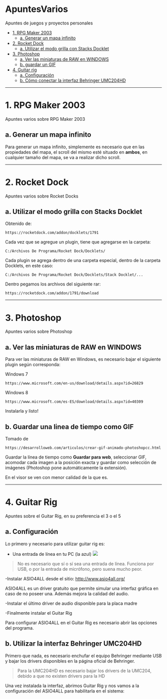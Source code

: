 # ApuntesVarios
Apuntes de juegos y proyectos personales

* [1. RPG Maker 2003](#1RPGMAKER2003)
	* [a. Generar un mapa infinito](#1aMAPAINFINITO)
* [2. Rocket Dock](#2ROCKETDOCK)
	* [a. Utilizar el modo grilla con Stacks Docklet](#2aSTACKDOCKLET)
* [3. Photoshop](#3PHOTOSHOP)
	* [a. Ver las miniaturas de RAW en WINDOWS](#3aVERMINIATURAS)
	* [b. guardar un GIF](#3bGUARDARGIF)
* [4. Guitar rig](#4GUITARRIG)
	* [a. Configuración](#4CONFIGURACION)
	* [b. Cómo conectar la interfaz Behringer UMC204HD](#4BEHRINGER)

---------------------------------------

<a name="1RPGMAKER2003" />

# 1. RPG Maker 2003

Apuntes varios sobre RPG Maker 2003

<a name="1aMAPAINFINITO" />

## a. Generar un mapa infinito


Para generar un mapa infinito, simplemente es necesario que en las propiedades del mapa, el scroll del mismo esté situado en **ambos**, en cualquier tamaño del mapa, se va a realizar dicho scroll.

---------------------------------------

<a name="2ROCKETDOCK" />

# 2. Rocket Dock

Apuntes varios sobre Rocket Docks

<a name="2aSTACKDOCKLET" />

## a. Utilizar el modo grilla con Stacks Docklet

Obtenido de:

	https://rocketdock.com/addon/docklets/1791

Cada vez que se agregue un plugin, tiene que agregarse en la carpeta:

	C:/Archivos De Programa/Rocket Dock/Docklets/

Cada plugin se agrega dentro de una carpeta especial, dentro de la carpeta Docklets, en este caso:

	C:/Archivos De Programa/Rocket Dock/Docklets/Stack Docklet/...

Dentro pegamos los archivos del siguiente rar:

	https://rocketdock.com/addon/1791/download

---------------------------------------

<a name="3PHOTOSHOP" />

# 3. Photoshop

Apuntes varios sobre Photoshop

<a name="3aVERMINIATURAS" />

## a. Ver las miniaturas de RAW en WINDOWS


Para ver las miniaturas de RAW en Windows, es necesario bajar el siguiente plugin según corresponda:

Windows 7

	https://www.microsoft.com/en-us/download/details.aspx?id=26829

Windows 8

	https://www.microsoft.com/es-ES/download/details.aspx?id=40309

Instalarla y listo!

<a name="3bGUARDARGIF" />

## b. Guardar una linea de tiempo como GIF

Tomado de

	https://desarrolloweb.com/articulos/crear-gif-animado-photoshopcc.html

Guardar la línea de tiempo como **Guardar para web**, seleccionar GIF, acomodar cada imagen a la posición exacta y guardar como selección de imágenes (Photoshop pone automáticamente la extensión).

En el visor se ven con menor calidad de la que es.


---------------------------------------

<a name="4GUITARRIG" />

# 4. Guitar Rig

Apuntes sobre el Guitar Rig, en su preferencia el 3 o el 5

<a name="4CONFIGURACION" />

## a. Configuración

Lo primero y necesario para utilizar guitar rig es:

- Una entrada de línea en tu PC (la azul)
![](http://2.bp.blogspot.com/_dkN3LLznPOU/TK5y1k4rJqI/AAAAAAAAAHw/E4-hQKPTqCo/s1600/Audio+integrado.jpg)

>No es necesario que sí o sí sea una entrada de línea. Funciona por USB, o por la entrada de micrófono, pero suena mucho peor.

-Instalar ASIO4ALL desde el sitio:
	http://www.asio4all.org/

ASIO4ALL es un driver gratuito que permite simular una interfaz gráfica en caso de no poseer una. Además mejora la calidad del audio.

-Instalar el último driver de audio disponible para la placa madre

-Finalmente instalar el Guitar Rig

Para configurar ASIO4ALL en el Guitar Rig es necesario abrir las opciones del programa.

<a name="4BEHRINGER" />

## b. Utilizar la interfaz Behringer UMC204HD

Primero que nada, es necesario enchufar el equipo Behringer mediante USB y bajar los drivers disponibles en la página oficial de Behringer.

>Para la UMC204HD es necesario bajar los drivers de la UMC204, debido a que no existen drivers para la HD

Una vez instalada la interfaz, abrimos Guitar Rig y nos vamos a la configuración del ASIO4ALL para habilitarla en el sistema:



	


<a name="" />
<a name="" />
<a name="" />
<a name="" />
<a name="" />
<a name="" />
<a name="" />
<a name="" />
<a name="" />
<a name="" />
<a name="" />
<a name="" />
<a name="" />
<a name="" />
<a name="" />
<a name="" />
<a name="" />
<a name="" />
<a name="" />
<a name="" />
<a name="" />
<a name="" />
<a name="" />
<a name="" />
<a name="" />
<a name="" />
<a name="" />
<a name="" />
<a name="" />
<a name="" />
<a name="" />
<a name="" />
<a name="" />
<a name="" />
<a name="" />
